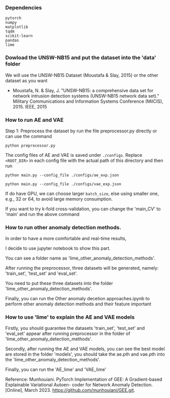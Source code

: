 ### Dependencies
```
pytorch
numpy
matplotlib
tqdm
scikit-learn
pandas
lime
```
### Dowload the UNSW-NB15 and put the dataset into the 'data' folder
We will use the UNSW-NB15 Dataset (Moustafa & Slay, 2015) or the other dataset as you want
- Moustafa, N. & Slay, J. "UNSW-NB15: a comprehensive data set for network intrusion detection systems (UNSW-NB15 network data set)." Military Communications and Information Systems Conference (MilCIS), 2015. IEEE, 2015

### How to run AE and VAE
Step 1:
Preprocess the dataset by run the file preprocessor.py directly
or can use the command
```shell
python preprocessor.py
```

The config files of AE and VAE is saved under `./configs`.
Replace `<ROOT_DIR>` in each config file with the actual path of this
directory and then run
```shell
python main.py --config_file ./configs/ae_exp.json
```
```shell
python main.py --config_file ./configs/vae_exp.json
```
If do have GPU, we can choose larger `batch_size`, else using smaller one,
e.g., 32 or 64, to avoid large memory consumption.

If you want to try k-fold cross-validation, you can change the 'main_CV' to 'main'
and run the above command

### How to run other anomaly detection methods.
In order to have a more comfortable and real-time results,

I decide to use jupyter notebook to show this part. 

You can see a folder name as 'lime_other_anomaly_detection_methods'.

After running the preprocessor, three datasets will be generated, namely: 'train_set', 'test_set' and 'eval_set'.

You need to put these three datasets into the folder 'lime_other_anomaly_detection_methods'.

Finally, you can run the Other anomaly decetion approaches.ipynb to perform other anomaly detection methods and their feature important

### How to use 'lime' to explain the AE and VAE models
Firstly, you should guarantee the datasets 'train_set', 'test_set' and 'eval_set' appear after running preprocessor in the folder of 'lime_other_anomaly_detection_methods'.

Secondly, after running the AE and VAE models, you can see the best model are stored in the folder 'models', you should take the ae.pth and vae.pth into the 'lime_other_anomaly_detection_methods'.

Finally, you can run the 'AE_lime' and 'VAE_lime'

Reference:
Munhouiani. PyTorch Implementation of GEE: A Gradient-based Explainable Variational Autoen-
coder for Network Anomaly Detection. [Online], March 2023. https://github.com/munhouiani/GEE.git.
